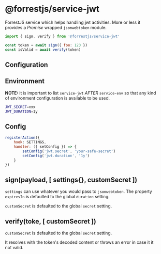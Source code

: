 # @forrestjs/service-jwt

ForrestJS service which helps handling jwt activities. More or less it provides
a _Promise_ wrapped `jsonwebtoken` module.

```js
import { sign, verify } from '@forrestjs/service-jwt'

const token = await sign({ foo: 123 })
const isValid = await verify(token)
```

## Configuration

## Environment

**NOTE:** it is important to list `service-jwt` _AFTER_ `service-env` so that any kind of environment
configuration is available to be used.

```bash
JWT_SECRET=xxx
JWT_DURATION=1y
```

## Config

```js
registerAction({
    hook: SETTINGS,
    handler: ({ setConfig }) => {
        setConfig('jwt.secret', 'your-safe-secret')
        setConfig('jwt.duration', '1y')
    }
})
```

## sign(payload, [ settings{}, customSecret ])

`settings` can use whatever you would pass to `jsonwebtoken`. The property
`expiresIn` is defaulted to the global `duration` setting.

`customSecret` is defaulted to the global `secret` setting.

## verify(toke, [ customSecret ])

`customSecret` is defaulted to the global `secret` setting.

It resolves with the token's decoded content or throws an error in case it it
not valid.
